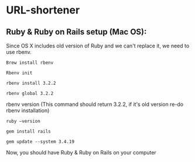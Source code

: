 # URL-shortener




## Ruby & Ruby on Rails setup (Mac OS):

Since OS X includes old version of Ruby and we can't replace it, we need to use rbenv.

```
Brew install rbenv
```
```
Rbenv init
```
```
rbenv install 3.2.2
```
```
rbenv global 3.2.2
```
rbenv version (This command should return 3.2.2, if it's old version re-do rbenv installation)
```
ruby —version
```
```
gem install rails
```
```
gem update --system 3.4.19
```

Now, you should have Ruby & Ruby on Rails on your computer
